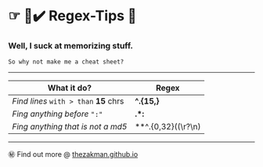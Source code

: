 ☞ 📘✔️ Regex-Tips 💬 
==================================
### Well, I suck at memorizing stuff.
```
So why not make me a cheat sheet?
```

***

**What it do?** | Regex 
--- | --- 
*Find lines* `with > than` **15** chrs |  **^.{15,}**
*Fing anything before* `":"` | **.*:**
*Fing anything that is not a md5* | **^.{0,32}((\r?\n)|$)**

***

㊙️ Find out more @ [thezakman.github.io](http://thezakman.github.io/) 

